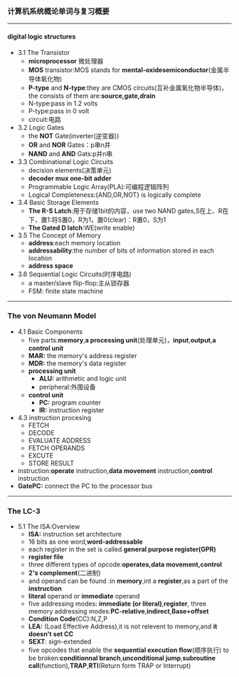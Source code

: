 ### 计算机系统概论单词与复习概要
***
#### digital logic structures
- 3.1 The Transistor
    - **microprocessor** 微处理器
    - **MOS** transistor:MOS stands for **mental-oxidesemiconductor**(金属半导体氧化物)
    - **P-type** and **N-type**:they are CMOS circuits(互补金属氧化物半导体)，the consists of them are:**source,gate,drain**
    - N-type:pass in 1.2 volts
    - P-type:pass in 0 volt
    - circuit:电路
- 3.2 Logic Gates
    - the **NOT** Gate(inverter(逆变器))
    - **OR** and **NOR** Gates：p串n并
    - **NAND** and **AND** Gats:p并n串
- 3.3 Combinational Logic Circuits
    - decision elements(决策单元)
    - **decoder mux one-bit adder**
    - Programmable Logic Array(PLA):可编程逻辑阵列
    - Logical Completeness:{AND,OR,NOT} is logically complete
- 3.4 Basic Storage Elements
    - **The R-S Latch**:用于存储1bit的内容，use two NAND gates,S在上、R在下，置1:将S置0，R为1，置0(clear)：R置0，S为1
    - **The Gated D latch**:WE(write enable)
- 3.5 The Concept of Memory
    - **address**:each memory location
    - **addressability**:the number of bits of information stored in each location
    - **address space**
- 3.6 Sequential Logic Circuits(时序电路)
    - a master/slave flip-flop:主从锁存器
    - FSM: finite state machine
***
### The von Neumann Model
- 4.1 Basic Components
    - five parts:**memory**,**a processing unit**(处理单元)，**input**,**output**,**a control unit**
    - **MAR:** the memory's address register
    - **MDR:** the memory's data register
    - **processing unit**
        - **ALU:** arithmetic and logic unit
        - peripheral:外围设备
    - **control unit**
        - **PC:** program counter
        - **IR:** instruction register
- 4.3 instruction procesing
    - FETCH
    - DECODE
    - EVALUATE ADDRESS
    - FETCH OPERANDS
    - EXCUTE
    - STORE RESULT
- instruction:**operate** instruction,**data movement** instruction,**control** instruction
- **GatePC:** connect the PC to the processor bus
***
### The LC-3
- 5.1 The ISA:Overview
    - **ISA:** instruction set architecture
    - 16 bits as one word,**word-addressable**
    - each register in the set is called **general purpose register(GPR)**
    - **register file**
    - three different types of opcode:**operates,data movement,control**
    - **2's complement**(二进制)
    - and operand can be found :in **memory**,int a **register**,as a part of the **instruction**
    - **literal** operand or **immediate** operand
    - five addressing modes: **immediate (or literal)**,**register**, three memory addressing modes:**PC-relative**,**indirect**,**Base+offset**
    - **Condition Code**(CC):N,Z,P
    - **LEA:** (Load Effective Address),it is not relevent to memory,and **it doesn't set CC**
    - **SEXT**: sign-extended
    - five opcodes that enable the **sequential execution flow**(顺序执行) to be broken:**conditionnal branch**,**unconditional jump**,**subroutine call**(function),**TRAP**,**RTI**(Return form TRAP or Interrupt)